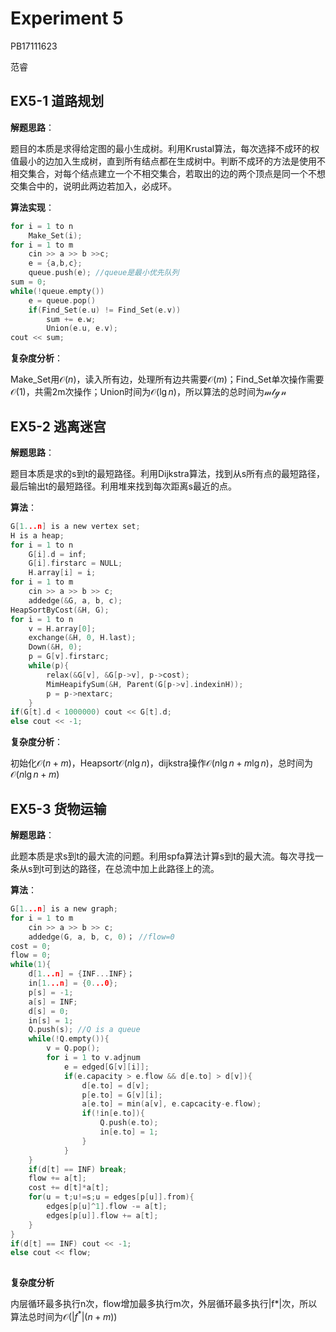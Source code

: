 # Experiment 5

PB17111623

范睿

## EX5-1 道路规划

**解题思路**：

题目的本质是求得给定图的最小生成树。利用Krustal算法，每次选择不成环的权值最小的边加入生成树，直到所有结点都在生成树中。判断不成环的方法是使用不相交集合，对每个结点建立一个不相交集合，若取出的边的两个顶点是同一个不想交集合中的，说明此两边若加入，必成环。

**算法实现**：

```c
for i = 1 to n
    Make_Set(i);
for i = 1 to m
    cin >> a >> b >>c;
    e = {a,b,c};
	queue.push(e); //queue是最小优先队列
sum = 0;
while(!queue.empty())
    e = queue.pop()
    if(Find_Set(e.u) != Find_Set(e.v))
        sum += e.w;
		Union(e.u, e.v);
cout << sum;
```

**复杂度分析**：

Make_Set用$\mathcal{O}(n)$，读入所有边，处理所有边共需要$\mathcal{O}(m)$；Find_Set单次操作需要$\mathcal{O}(1)$，共需2m次操作；Union时间为$\mathcal{O}(\lg n)$，所以算法的总时间为$\mathcal{m\lg n}$

## EX5-2 逃离迷宫

**解题思路**：

题目本质是求的s到t的最短路径。利用Dijkstra算法，找到从s所有点的最短路径，最后输出t的最短路径。利用堆来找到每次距离s最近的点。

**算法**：

```c
G[1...n] is a new vertex set;
H is a heap;
for i = 1 to n
    G[i].d = inf;
    G[i].firstarc = NULL;
	H.array[i] = i;
for i = 1 to m
    cin >> a >> b >> c;
	addedge(&G, a, b, c);
HeapSortByCost(&H, G);
for i = 1 to n
    v = H.array[0];
	exchange(&H, 0, H.last);
	Down(&H, 0);
	p = G[v].firstarc;
	while(p){
        relax(&G[v], &G[p->v], p->cost);
        MimHeapifySum(&H, Parent(G[p->v].indexinH));
        p = p->nextarc;
	}
if(G[t].d < 1000000) cout << G[t].d;
else cout << -1;
```

**复杂度分析**：

初始化$\mathcal{O}(n+m)$，Heapsort$\mathcal{O}(n\lg n)$，dijkstra操作$\mathcal{O}(n\lg n+m\lg n)$，总时间为$\mathcal{O}(n\lg n +m)$

## EX5-3 货物运输

**解题思路**：

此题本质是求s到t的最大流的问题。利用spfa算法计算s到t的最大流。每次寻找一条从s到t可到达的路径，在总流中加上此路径上的流。

**算法**：

```c
G[1...n] is a new graph;
for i = 1 to m
    cin >> a >> b >> c;
	addedge(G, a, b, c, 0)； //flow=0
cost = 0;
flow = 0;
while(1){
    d[1...n] = {INF...INF}；
    in[1...n] = {0...0};
    p[s] = -1;
    a[s] = INF;
    d[s] = 0;
    in[s] = 1;
    Q.push(s); //Q is a queue
    while(!Q.empty()){
        v = Q.pop();
        for i = 1 to v.adjnum
        	e = edged[G[v][i]];
        	if(e.capacity > e.flow && d[e.to] > d[v]){
                d[e.to] = d[v];
                p[e.to] = G[v][i];
                a[e.to] = min(a[v], e.capcacity-e.flow);
                if(!in[e.to]){
                    Q.push(e.to);
                    in[e.to] = 1;
				}
			}
	}
    if(d[t] == INF) break;
    flow += a[t];
    cost += d[t]*a[t];
    for(u = t;u!=s;u = edges[p[u]].from){
        edges[p[u]^1].flow -= a[t];
        edges[p[u]].flow += a[t];
	}
}
if(d[t] == INF) cout << -1;
else cout << flow;
     
```

**复杂度分析**

内层循环最多执行n次，flow增加最多执行m次，外层循环最多执行|f*|次，所以算法总时间为$\mathcal{O}(|f^{ *}|(n+m))$

